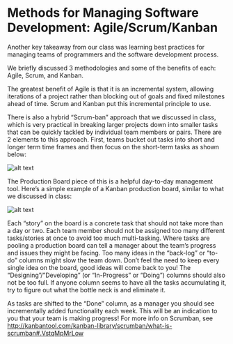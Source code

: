 # Methods for Managing Software Development: Agile/Scrum/Kanban

Another key takeaway from our class was learning best practices for managing teams of programmers and the software development process. 

We briefly discussed 3 methodologies and some of the benefits of each: Agile, Scrum, and Kanban. 

The greatest benefit of Agile is that it is an incremental system, allowing iterations of a project rather than blocking out of goals and fixed milestones ahead of time. Scrum and Kanban put this incremental principle to use. 

There is also a hybrid “Scrum-ban” approach that we discussed in class, which is very practical in breaking larger projects down into smaller tasks that can be quickly tackled by individual team members or pairs. There are 2 elements to this approach. First, teams bucket out tasks into short and longer term time frames and then focus on the short-term tasks as shown below:

![alt text](https://upload.wikimedia.org/wikipedia/commons/d/d0/Bucket_size_planning.jpg "Logo Title Text 1")

The Production Board piece of this is a helpful day-to-day management tool. Here’s a simple example of a Kanban production board, similar to what we discussed in class:

![alt text](https://cdn.tutsplus.com/net/authors/jeremymcpeak/scrum-to-lean-kanban-board-typical.png "Logo Title Text 1")

Each “story” on the board is a concrete task that should not take more than a day or two. Each team member should not be assigned too many different tasks/stories at once to avoid too much multi-tasking.  Where tasks are pooling a production board can tell a manager about the team’s progress and issues they might be facing. Too many ideas in the “back-log” or “to-do” columns might slow the team down. Don’t feel the need to keep every single idea on the board, good ideas will come back to you! The “Designing”/”Developing” (or “In-Progress” or “Doing”) columns should also not be too full. If anyone column seems to have all the tasks accumulating it, try to figure out what the bottle neck is and eliminate it. 

As tasks are shifted to the “Done” column, as a manager you should see incrementally added functionality each week. This will be an indication to you that your team is making progress! For more info on Scrumban, see <http://kanbantool.com/kanban-library/scrumban/what-is-scrumban#.VstqMpMrLow>

